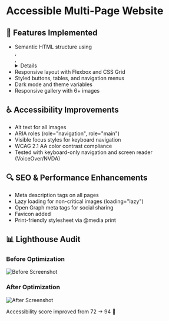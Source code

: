 # Accessible Multi-Page Website

## 🌟 Features Implemented
- Semantic HTML structure using <article>, <section>, <details>, etc.
- Responsive layout with Flexbox and CSS Grid
- Styled buttons, tables, and navigation menus
- Dark mode and theme variables
- Responsive gallery with 6+ images

## ♿ Accessibility Improvements
- Alt text for all images
- ARIA roles (role="navigation", role="main")
- Visible focus styles for keyboard navigation
- WCAG 2.1 AA color contrast compliance
- Tested with keyboard-only navigation and screen reader (VoiceOver/NVDA)

## 🔍 SEO & Performance Enhancements
- Meta description tags on all pages
- Lazy loading for non-critical images (loading="lazy")
- Open Graph meta tags for social sharing
- Favicon added
- Print-friendly stylesheet via @media print

## 📊 Lighthouse Audit
### Before Optimization
![Before Screenshot](assets/images/lighthouse-before.png)

### After Optimization
![After Screenshot](assets/images/lighthouse-after.png)

Accessibility score improved from 72 → 94 🎉
